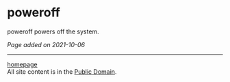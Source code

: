 # poweroff
poweroff powers off the system.

*Page added on 2021-10-06*

---

[homepage](../index.html)\
All site content is in the [Public Domain](http://unlicense.org/).
